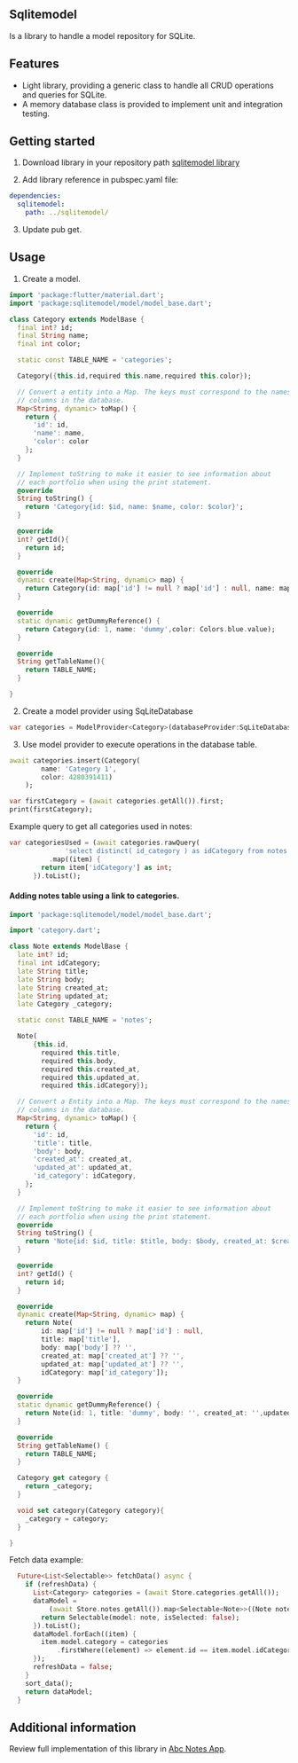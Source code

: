 ## Sqlitemodel

Is a library to handle a model repository for SQLite.

## Features

- Light library, providing a generic class to handle all CRUD operations and queries for SQLite.
- A memory database class is provided to implement unit and integration testing.

## Getting started

1. Download library in your repository path
  [sqlitemodel library](https://github.com/abarajasca/sqlitemodel)

2. Add library reference in pubspec.yaml file:
```yaml
dependencies:
  sqlitemodel:
    path: ../sqlitemodel/
```

3. Update pub get.



## Usage

1. Create a model.
```dart
import 'package:flutter/material.dart';
import 'package:sqlitemodel/model/model_base.dart';

class Category extends ModelBase {
  final int? id;
  final String name;
  final int color;

  static const TABLE_NAME = 'categories';

  Category({this.id,required this.name,required this.color});

  // Convert a entity into a Map. The keys must correspond to the names of the
  // columns in the database.
  Map<String, dynamic> toMap() {
    return {
      'id': id,
      'name': name,
      'color': color
    };
  }

  // Implement toString to make it easier to see information about
  // each portfolio when using the print statement.
  @override
  String toString() {
    return 'Category{id: $id, name: $name, color: $color}';
  }

  @override
  int? getId(){
    return id;
  }

  @override
  dynamic create(Map<String, dynamic> map) {
    return Category(id: map['id'] != null ? map['id'] : null, name: map['name'], color: map['color']);
  }

  @override
  static dynamic getDummyReference() {
    return Category(id: 1, name: 'dummy',color: Colors.blue.value);
  }

  @override
  String getTableName(){
    return TABLE_NAME;
  }

}
```

2. Create a model provider using SqLiteDatabase
```dart
var categories = ModelProvider<Category>(databaseProvider:SqLiteDatabase(), model: Category.getDummyReference());
```

3. Use model provider to execute operations in the database table.
```dart
await categories.insert(Category(
        name: 'Category 1',
        color: 4280391411)        
    );

var firstCategory = (await categories.getAll()).first;
print(firstCategory);
```

Example query to get all categories used in notes:

```dart
var categoriesUsed = (await categories.rawQuery(
              'select distinct( id_category ) as idCategory from notes'))
          .map((item) {
        return item['idCategory'] as int;
      }).toList();
```

#### Adding notes table using a link to categories.

```dart
import 'package:sqlitemodel/model/model_base.dart';

import 'category.dart';

class Note extends ModelBase {
  late int? id;
  final int idCategory;
  late String title;
  late String body;
  late String created_at;
  late String updated_at;
  late Category _category;

  static const TABLE_NAME = 'notes';

  Note(
      {this.id,
        required this.title,
        required this.body,
        required this.created_at,
        required this.updated_at,
        required this.idCategory});

  // Convert a Entity into a Map. The keys must correspond to the names of the
  // columns in the database.
  Map<String, dynamic> toMap() {
    return {
      'id': id,
      'title': title,
      'body': body,
      'created_at': created_at,
      'updated_at': updated_at,
      'id_category': idCategory,
    };
  }

  // Implement toString to make it easier to see information about
  // each portfolio when using the print statement.
  @override
  String toString() {
    return 'Note{id: $id, title: $title, body: $body, created_at: $created_at, created_at: $created_at, id_category: $idCategory}';
  }

  @override
  int? getId() {
    return id;
  }

  @override
  dynamic create(Map<String, dynamic> map) {
    return Note(
        id: map['id'] != null ? map['id'] : null,
        title: map['title'],
        body: map['body'] ?? '',
        created_at: map['created_at'] ?? '',
        updated_at: map['updated_at'] ?? '',
        idCategory: map['id_category']);
  }

  @override
  static dynamic getDummyReference() {
    return Note(id: 1, title: 'dummy', body: '', created_at: '',updated_at: '', idCategory: 1);
  }

  @override
  String getTableName() {
    return TABLE_NAME;
  }

  Category get category {
    return _category;
  }

  void set category(Category category){
    _category = category;
  }

}

```

Fetch data example:
```dart
  Future<List<Selectable>> fetchData() async {
    if (refreshData) {
      List<Category> categories = (await Store.categories.getAll());
      dataModel =
          (await Store.notes.getAll()).map<Selectable<Note>>((Note note) {
        return Selectable(model: note, isSelected: false);
      }).toList();
      dataModel.forEach((item) {
        item.model.category = categories
            .firstWhere((element) => element.id == item.model.idCategory);
      });
      refreshData = false;
    }
    sort_data();
    return dataModel;
  }
```

## Additional information

Review full implementation of this library in [Abc Notes App](https://github.com/abarajasca/abc_notes).